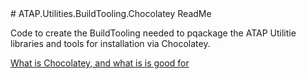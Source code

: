 <!-- <base href="http://localhost:8080/">-->
 <base href="https://BillHertzing.GitHub.io/"> 
# ATAP.Utilities.BuildTooling.Chocolatey ReadMe

Code to create the BuildTooling needed to pqackage the ATAP Utilitie libraries and tools for installation via Chocolatey.

[What is Chocolatey, and what is is good for]()
